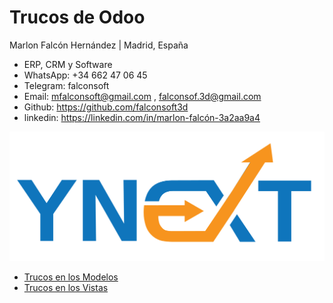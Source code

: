 # Trucos de Odoo

Marlon Falcón Hernández | Madrid, España
- ERP, CRM y Software
- WhatsApp: +34 662 47 06 45
- Telegram: falconsoft
- Email: mfalconsoft@gmail.com , falconsof.3d@gmail.com
- Github: https://github.com/falconsoft3d
- linkedin: https://linkedin.com/in/marlon-falcón-3a2aa9a4



![Alt text](https://github.com/falconsoft3d/instalar-odoo-10/blob/master/img/logo-ynext.png?raw=true "Ynext")


- [Trucos en los Modelos](https://github.com/Odoo-10-test/trucos_odoo/blob/master/modelos.md)
- [Trucos en los Vistas](https://github.com/Odoo-10-test/trucos_odoo/blob/master/views.md)
